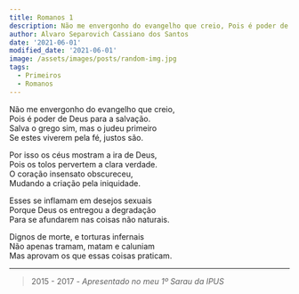 ```yaml
---
title: Romanos 1
description: Não me envergonho do evangelho que creio, Pois é poder de Deus para a salvação...
author: Alvaro Separovich Cassiano dos Santos
date: '2021-06-01'
modified_date: '2021-06-01'
image: /assets/images/posts/random-img.jpg
tags:
  - Primeiros
  - Romanos
---
```

Não me envergonho do evangelho que creio,   
Pois é poder de Deus para a salvação.   
Salva o grego sim, mas o judeu primeiro   
Se estes viverem pela fé, justos são.   
   
Por isso os céus mostram a ira de Deus,   
Pois os tolos pervertem a clara verdade.   
O coração insensato obscureceu,   
Mudando a criação pela iniquidade.   
   
Esses se inflamam em desejos sexuais   
Porque Deus os entregou a degradação   
Para se afundarem nas coisas não naturais.   
   
Dignos de morte, e torturas infernais   
Não apenas tramam, matam e caluniam    
Mas aprovam os que essas coisas praticam.  

______

> 2015 - 2017 - *Apresentado no meu 1º Sarau da IPUS*